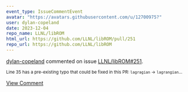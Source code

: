 ```yaml
---
event_type: IssueCommentEvent
avatar: "https://avatars.githubusercontent.com/u/12700975?"
user: dylan-copeland
date: 2023-12-04
repo_name: LLNL/libROM
html_url: https://github.com/LLNL/libROM/pull/251
repo_url: https://github.com/LLNL/libROM
---
```


<a href='https://github.com/dylan-copeland' target='_blank'>dylan-copeland</a> commented on issue <a href='https://github.com/LLNL/libROM/pull/251' target='_blank'>LLNL/libROM#251</a>.

<small>Line 35 has a pre-existing typo that could be fixed in this PR: `lagragian` -> `lagrangian`...</small>

<a href='https://github.com/LLNL/libROM/pull/251' target='_blank'>View Comment</a>
